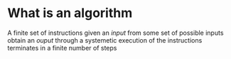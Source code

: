# What is an algorithm
A finite set of instructions
given an _input_ from some set of possible inputs
obtain an _ouput_  through a systemetic execution of the instructions
terminates in a finite number of steps
